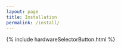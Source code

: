```yaml
---
layout: page
title: Installation
permalink: /install/
---
```

{% include hardwareSelectorButton.html %}
